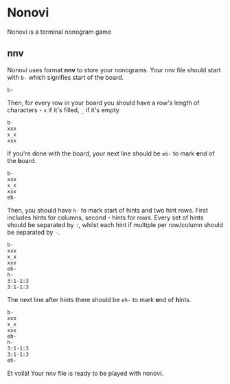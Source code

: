 # Nonovi

Nonovi is a terminal nonogram game


## nnv
Nonovi uses format **nnv** to store your nonograms.
Your nnv file should start with `b-` which signifies start of the board.
```
b-
```

Then, for every row in your board you should have a row's length of characters - `x` if it's filled, `_` if it's empty.
```
b-
xxx
x_x
xxx
```

If you're done with the board, your next line should be `eb-` to mark **e**nd of the **b**oard.
```
b-
xxx
x_x
xxx
eb-
```

Then, you should have `h-` to mark start of hints and two hint rows. First includes hints for columns, second - hints for rows.
Every set of hints should be separated by `:`, whilst each hint if multiple per row/column should be separated by `-`.
```
b-
xxx
x_x
xxx
eb-
h-
3:1-1:3
3:1-1:3
```

The next line after hints there should be `eh-` to mark **e**nd of **h**ints.
```
b-
xxx
x_x
xxx
eb-
h-
3:1-1:3
3:1-1:3
eh-
```

Et voilà! Your nnv file is ready to be played with nonovi.
